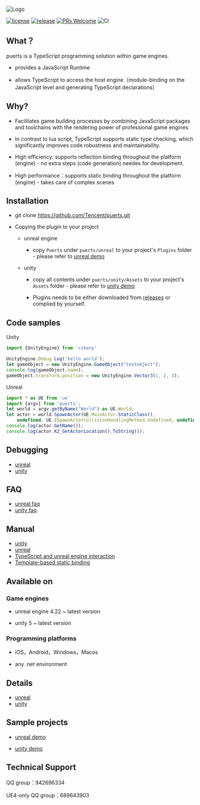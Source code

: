 ![Logo](../../pic/puerts_logo.png)

[![license](http://img.shields.io/badge/license-MIT-blue.svg)](https://github.com/Tencent/puerts/blob/master/LICENSE)
[![release](https://img.shields.io/badge/release-v1.0.0-blue.svg)](https://github.com/Tencent/puerts/releases)
[![PRs Welcome](https://img.shields.io/badge/PRs-welcome-blue.svg)](https://github.com/Tencent/puerts/pulls)
![CI](https://github.com/Tencent/puerts/workflows/CI/badge.svg)

## What？

puerts is a TypeScript programming solution within game engines.

* provides a JavaScript Runtime

* allows TypeScript to access the host engine（module-binding on the JavaScript level and generating TypeScript declarations）

## Why?

* Facililates game building processes by combining JavaScript packages and toolchains with the rendering power of professional game engines

* In contrast to lua script, TypeScript supports static type checking, which significantly improves code robustness and maintainability.

* High efficiency: supports reflection binding throughout the platform (engine) - no extra steps (code generation) needes for development.

* High performance：supports static binding throughout the platform (engine) - takes care of complex scenes

## Installation

* git clone https://github.com/Tencent/puerts.git

* Copying the plugin to your project

    - unreal engine
    
        + copy `Puerts` under `puerts/unreal` to your project's `Plugins` folder - please refer to [unreal demo](https://github.com/chexiongsheng/puerts_unreal_demo)
    
    - unity
    
        + copy all contents under `puerts/unity/Assets` to your project's `Assets` folder - please refer to [unity demo](https://github.com/chexiongsheng/puerts_unity_demo)
        
        + Plugins needs to be either downloaded from [releases](https://github.com/Tencent/puerts/releases) or complied by yourself.

## Code samples

Unity

```typescript
import {UnityEngine} from 'csharp'

UnityEngine.Debug.Log('hello world');
let gameObject = new UnityEngine.GameObject("testobject");
console.log(gameObject.name);
gameObject.transform.position = new UnityEngine.Vector3(1, 2, 3);
```

Unreal

```typescript
import * as UE from 'ue'
import {argv} from 'puerts';
let world = argv.getByName("World") as UE.World;
let actor = world.SpawnActor(UE.MainActor.StaticClass(),
    undefined, UE.ESpawnActorCollisionHandlingMethod.Undefined, undefined, undefined) as UE.MainActor;
console.log(actor.GetName());
console.log(actor.K2_GetActorLocation().ToString());
```

## Debugging

* [unreal](unreal/vscode_debug.md)
* [unity](../unity/vscode_debug.md)

## FAQ

* [unreal faq](unreal/faq.md)
* [unity faq](../unity/faq.md)

## Manual

* [unity](../unity/manual.md)
* [unreal](unreal/manual.md)
* [TypeScript and unreal engine interaction](unreal/interact_with_uclass.md)
* [Template-based static binding](unreal/template_binding.md)

## Available on

### Game engines

* unreal engine 4.22 ~ latest version

* unity 5 ~ latest version

### Programming platforms

* iOS，Android，Windows，Macos

* any .net environment

## Details

* [unreal](../../unreal/README.md)
* [unity](../../unity/README.md)

## Sample projects

* [unreal demo](https://github.com/chexiongsheng/puerts_unreal_demo)

* [unity demo](https://github.com/chexiongsheng/puerts_unity_demo)

## Technical Support

QQ group：942696334

UE4-only QQ group：689643903
